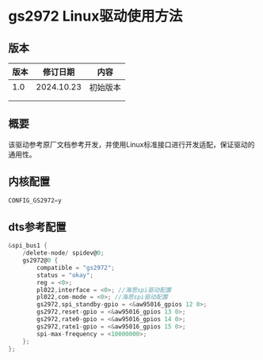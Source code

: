# gs2972 Linux驱动使用方法

## 版本

| 版本 | 修订日期   | 内容     |
| ---- | ---------- | -------- |
| 1.0  | 2024.10.23 | 初始版本 |
|      |            |          |
|      |            |          |

## 概要

​		该驱动参考原厂文档参考开发，并使用Linux标准接口进行开发适配，保证驱动的通用性。

## 内核配置

```c
CONFIG_GS2972=y
```

## dts参考配置

```c
&spi_bus1 {
	/delete-node/ spidev@0;
	gs2972@0 {
		compatible = "gs2972";
		status = "okay";
		reg = <0>;
		pl022,interface = <0>; //海思spi驱动配置
		pl022,com-mode = <0>; //海思spi驱动配置
		gs2972,spi_standby-gpio = <&aw95016_gpios 12 0>;
		gs2972,reset-gpio = <&aw95016_gpios 13 0>;
		gs2972,rate0-gpio = <&aw95016_gpios 14 0>;
		gs2972,rate1-gpio = <&aw95016_gpios 15 0>;
		spi-max-frequency = <10000000>;
	};
};
```

